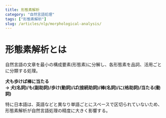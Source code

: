 ```yaml
---
title: 形態素解析
category: "自然言語処理"
tags: ["形態素解析"]
slug: /articles/nlp/morphological-analysis/
---
```



# 形態素解析とは
自然言語の文章を最小の構成要素(形態素)に分解し、各形態素を品詞、活用ごとに分類する処理。

**犬も歩けば棒に当たる**  
**→ 犬(名詞)/も(副助詞)/歩け(動詞)/ば(接続助詞)/棒(名詞)/に(格助詞)/当たる(動詞)**

特に日本語は、英語などと異なり単語ごとにスペースで区切られていないため、形態素解析が自然言語処理の精度に大きく影響する。
